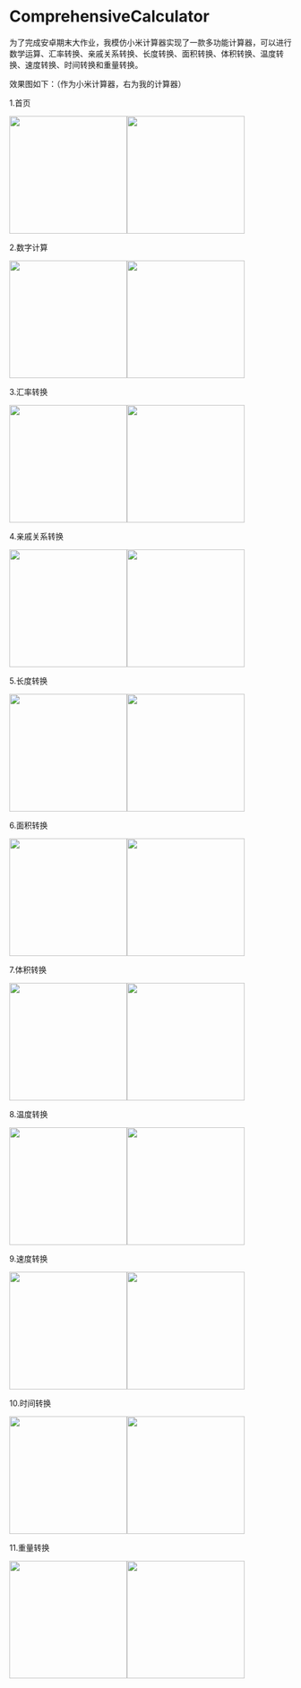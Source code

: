 # ComprehensiveCalculator
为了完成安卓期末大作业，我模仿小米计算器实现了一款多功能计算器，可以进行数学运算、汇率转换、亲戚关系转换、长度转换、面积转换、体积转换、温度转换、速度转换、时间转换和重量转换。

效果图如下：（作为小米计算器，右为我的计算器）

1.首页

<img src="https://github.com/HHZheng66/ComprehensiveCalculator/blob/main/%E5%B0%8F%E7%B1%B3%E8%AE%A1%E7%AE%97%E5%99%A8%E5%9B%BE%E7%89%87/1.%E9%A6%96%E9%A1%B5.jpg" width="210px"><img src="https://github.com/HHZheng66/ComprehensiveCalculator/blob/main/%E6%88%91%E7%9A%84%E8%AE%A1%E7%AE%97%E5%99%A8%E5%9B%BE%E7%89%87/1.%E9%A6%96%E9%A1%B5.jpg" width="210px">

2.数字计算

<img src="https://github.com/HHZheng66/ComprehensiveCalculator/blob/main/%E5%B0%8F%E7%B1%B3%E8%AE%A1%E7%AE%97%E5%99%A8%E5%9B%BE%E7%89%87/2.%E6%95%B0%E5%AD%97%E8%AE%A1%E7%AE%97%E5%99%A8.jpg" width="210px"><img src="https://github.com/HHZheng66/ComprehensiveCalculator/blob/main/%E6%88%91%E7%9A%84%E8%AE%A1%E7%AE%97%E5%99%A8%E5%9B%BE%E7%89%87/2.%E6%95%B0%E5%AD%97.jpg" width="210px">

3.汇率转换

<img src="https://github.com/HHZheng66/ComprehensiveCalculator/blob/main/%E5%B0%8F%E7%B1%B3%E8%AE%A1%E7%AE%97%E5%99%A8%E5%9B%BE%E7%89%87/3.%E6%B1%87%E7%8E%87.jpg" width="210px"><img src="https://github.com/HHZheng66/ComprehensiveCalculator/blob/main/%E6%88%91%E7%9A%84%E8%AE%A1%E7%AE%97%E5%99%A8%E5%9B%BE%E7%89%87/2.%E6%B1%87%E7%8E%87.jpg" width="210px">

4.亲戚关系转换

<img src="https://github.com/HHZheng66/ComprehensiveCalculator/blob/main/%E5%B0%8F%E7%B1%B3%E8%AE%A1%E7%AE%97%E5%99%A8%E5%9B%BE%E7%89%87/4.%E4%BA%B2%E6%88%9A.jpg" width="210px"><img src="https://github.com/HHZheng66/ComprehensiveCalculator/blob/main/%E6%88%91%E7%9A%84%E8%AE%A1%E7%AE%97%E5%99%A8%E5%9B%BE%E7%89%87/4.%E4%BA%B2%E6%88%9A.jpg" width="210px">


5.长度转换

<img src="https://github.com/HHZheng66/ComprehensiveCalculator/blob/main/%E5%B0%8F%E7%B1%B3%E8%AE%A1%E7%AE%97%E5%99%A8%E5%9B%BE%E7%89%87/5.%E9%95%BF%E5%BA%A6.jpg" width="210px"><img src="https://github.com/HHZheng66/ComprehensiveCalculator/blob/main/%E6%88%91%E7%9A%84%E8%AE%A1%E7%AE%97%E5%99%A8%E5%9B%BE%E7%89%87/5.%E9%95%BF%E5%BA%A6.jpg" width="210px">

6.面积转换

<img src="https://github.com/HHZheng66/ComprehensiveCalculator/blob/main/%E5%B0%8F%E7%B1%B3%E8%AE%A1%E7%AE%97%E5%99%A8%E5%9B%BE%E7%89%87/6.%E9%9D%A2%E7%A7%AF.jpg" width="210px"><img src="https://github.com/HHZheng66/ComprehensiveCalculator/blob/main/%E6%88%91%E7%9A%84%E8%AE%A1%E7%AE%97%E5%99%A8%E5%9B%BE%E7%89%87/6.%E9%9D%A2%E7%A7%AF.jpg" width="210px">

7.体积转换

<img src="https://github.com/HHZheng66/ComprehensiveCalculator/blob/main/%E5%B0%8F%E7%B1%B3%E8%AE%A1%E7%AE%97%E5%99%A8%E5%9B%BE%E7%89%87/7.%E4%BD%93%E7%A7%AF.jpg" width="210px"><img src="https://github.com/HHZheng66/ComprehensiveCalculator/blob/main/%E6%88%91%E7%9A%84%E8%AE%A1%E7%AE%97%E5%99%A8%E5%9B%BE%E7%89%87/7.%E4%BD%93%E7%A7%AF.jpg" width="210px">


8.温度转换

<img src="https://github.com/HHZheng66/ComprehensiveCalculator/blob/main/%E5%B0%8F%E7%B1%B3%E8%AE%A1%E7%AE%97%E5%99%A8%E5%9B%BE%E7%89%87/8.%E6%B8%A9%E5%BA%A6.jpg" width="210px"><img src="https://github.com/HHZheng66/ComprehensiveCalculator/blob/main/%E6%88%91%E7%9A%84%E8%AE%A1%E7%AE%97%E5%99%A8%E5%9B%BE%E7%89%87/8.%E6%B8%A9%E5%BA%A6.jpg" width="210px">

9.速度转换

<img src="https://github.com/HHZheng66/ComprehensiveCalculator/blob/main/%E5%B0%8F%E7%B1%B3%E8%AE%A1%E7%AE%97%E5%99%A8%E5%9B%BE%E7%89%87/9.%E9%80%9F%E5%BA%A6.jpg" width="210px"><img src="https://github.com/HHZheng66/ComprehensiveCalculator/blob/main/%E6%88%91%E7%9A%84%E8%AE%A1%E7%AE%97%E5%99%A8%E5%9B%BE%E7%89%87/9.%E9%80%9F%E5%BA%A6.jpg" width="210px">

10.时间转换

<img src="https://github.com/HHZheng66/ComprehensiveCalculator/blob/main/%E5%B0%8F%E7%B1%B3%E8%AE%A1%E7%AE%97%E5%99%A8%E5%9B%BE%E7%89%87/10.%E6%97%B6%E9%97%B4.jpg" width="210px"><img src="https://github.com/HHZheng66/ComprehensiveCalculator/blob/main/%E6%88%91%E7%9A%84%E8%AE%A1%E7%AE%97%E5%99%A8%E5%9B%BE%E7%89%87/10.%E6%97%B6%E9%97%B4.jpg" width="210px">

11.重量转换

<img src="https://github.com/HHZheng66/ComprehensiveCalculator/blob/main/%E5%B0%8F%E7%B1%B3%E8%AE%A1%E7%AE%97%E5%99%A8%E5%9B%BE%E7%89%87/11.%E9%87%8D%E9%87%8F.jpg" width="210px"><img src="https://github.com/HHZheng66/ComprehensiveCalculator/blob/main/%E6%88%91%E7%9A%84%E8%AE%A1%E7%AE%97%E5%99%A8%E5%9B%BE%E7%89%87/11.%E9%87%8D%E9%87%8F.jpg" width="210px">
